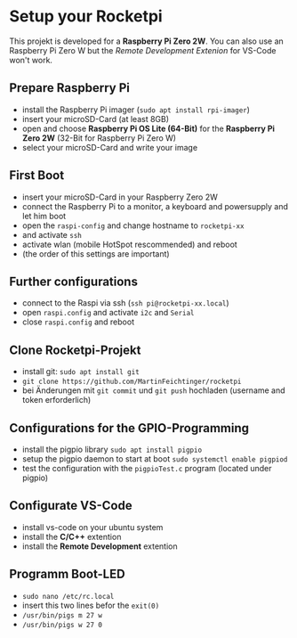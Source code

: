 # Setup your Rocketpi
This projekt is developed for a **Raspberry Pi Zero 2W**. You can also use an Raspberry Pi Zero W but the *Remote Development Extenion* for VS-Code won't work.

## Prepare Raspberry Pi
- install the Raspberry Pi imager (`sudo apt install rpi-imager`)
- insert your microSD-Card (at least 8GB)
- open and choose **Raspberry Pi OS Lite (64-Bit)** for the **Raspberry Pi Zero 2W** (32-Bit  for Raspberry Pi Zero W)
- select your microSD-Card and write your image

## First Boot
- insert your microSD-Card in your Raspberry Zero 2W
- connect the Raspberry Pi to a monitor, a keyboard and powersupply and let him boot
- open the `raspi-config` and change hostname to `rocketpi-xx`  
- and activate `ssh`
- activate wlan (mobile HotSpot rescommended) and reboot
- (the order of this settings are important)

## Further configurations
- connect to the Raspi via ssh (`ssh pi@rocketpi-xx.local`) 
- open `raspi.config` and activate `i2c` and `Serial`
- close `raspi.config` and reboot

## Clone Rocketpi-Projekt
- install git: `sudo apt install git`
- `git clone https://github.com/MartinFeichtinger/rocketpi`
- bei Änderungen mit `git commit` und `git push` hochladen (username and token erforderlich)

## Configurations for the GPIO-Programming
- install the pigpio library `sudo apt install pigpio`
- setup the pigpio daemon to start at boot `sudo systemctl enable pigpiod`
- test the configuration with the `pigpioTest.c` program (located under pigpio) 

## Configurate VS-Code
- install vs-code on your ubuntu system
- install the **C/C++** extention
- install the **Remote Development** extention

## Programm Boot-LED
- `sudo nano /etc/rc.local`
- insert this two lines befor the `exit(0)`
- `/usr/bin/pigs m 27 w`
- `/usr/bin/pigs w 27 0`
